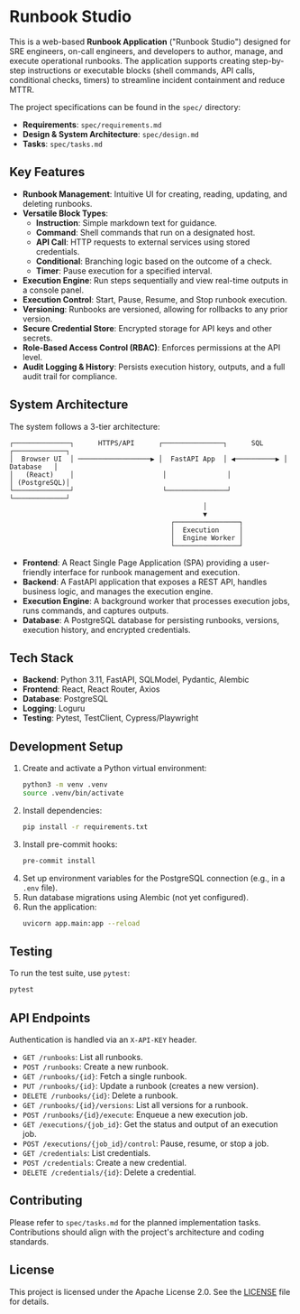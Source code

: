 # Runbook Studio

This is a web-based **Runbook Application** ("Runbook Studio") designed for SRE engineers, on-call engineers, and developers to author, manage, and execute operational runbooks. The application supports creating step-by-step instructions or executable blocks (shell commands, API calls, conditional checks, timers) to streamline incident containment and reduce MTTR.

The project specifications can be found in the `spec/` directory:
* **Requirements**: `spec/requirements.md`
* **Design & System Architecture**: `spec/design.md`
* **Tasks**: `spec/tasks.md`

## Key Features

- **Runbook Management**: Intuitive UI for creating, reading, updating, and deleting runbooks.
- **Versatile Block Types**:
    - **Instruction**: Simple markdown text for guidance.
    - **Command**: Shell commands that run on a designated host.
    - **API Call**: HTTP requests to external services using stored credentials.
    - **Conditional**: Branching logic based on the outcome of a check.
    - **Timer**: Pause execution for a specified interval.
- **Execution Engine**: Run steps sequentially and view real-time outputs in a console panel.
- **Execution Control**: Start, Pause, Resume, and Stop runbook execution.
- **Versioning**: Runbooks are versioned, allowing for rollbacks to any prior version.
- **Secure Credential Store**: Encrypted storage for API keys and other secrets.
- **Role-Based Access Control (RBAC)**: Enforces permissions at the API level.
- **Audit Logging & History**: Persists execution history, outputs, and a full audit trail for compliance.

## System Architecture

The system follows a 3-tier architecture:

```
┌──────────────┐      HTTPS/API      ┌───────────────┐      SQL      ┌─────────────┐
│  Browser UI  │ ──────────────────▶ │  FastAPI App  │ ◀──────────▶ │  Database   │
│   (React)    │                      │               │               │ (PostgreSQL)│
└──────────────┘                      └───────────────┘               └─────────────┘
                                                │
                                                ▼
                                        ┌────────────────┐
                                        │  Execution     │
                                        │  Engine Worker │
                                        └────────────────┘
```

- **Frontend**: A React Single Page Application (SPA) providing a user-friendly interface for runbook management and execution.
- **Backend**: A FastAPI application that exposes a REST API, handles business logic, and manages the execution engine.
- **Execution Engine**: A background worker that processes execution jobs, runs commands, and captures outputs.
- **Database**: A PostgreSQL database for persisting runbooks, versions, execution history, and encrypted credentials.

## Tech Stack

- **Backend**: Python 3.11, FastAPI, SQLModel, Pydantic, Alembic
- **Frontend**: React, React Router, Axios
- **Database**: PostgreSQL
- **Logging**: Loguru
- **Testing**: Pytest, TestClient, Cypress/Playwright

## Development Setup

1.  Create and activate a Python virtual environment:
    ```sh
    python3 -m venv .venv
    source .venv/bin/activate
    ```
2.  Install dependencies:
    ```sh
    pip install -r requirements.txt
    ```
3.  Install pre-commit hooks:
    ```sh
    pre-commit install
    ```
4.  Set up environment variables for the PostgreSQL connection (e.g., in a `.env` file).
5.  Run database migrations using Alembic (not yet configured).
6.  Run the application:
    ```sh
    uvicorn app.main:app --reload
    ```

## Testing

To run the test suite, use `pytest`:
```sh
pytest
```

## API Endpoints

Authentication is handled via an `X-API-KEY` header.

- `GET /runbooks`: List all runbooks.
- `POST /runbooks`: Create a new runbook.
- `GET /runbooks/{id}`: Fetch a single runbook.
- `PUT /runbooks/{id}`: Update a runbook (creates a new version).
- `DELETE /runbooks/{id}`: Delete a runbook.
- `GET /runbooks/{id}/versions`: List all versions for a runbook.
- `POST /runbooks/{id}/execute`: Enqueue a new execution job.
- `GET /executions/{job_id}`: Get the status and output of an execution job.
- `POST /executions/{job_id}/control`: Pause, resume, or stop a job.
- `GET /credentials`: List credentials.
- `POST /credentials`: Create a new credential.
- `DELETE /credentials/{id}`: Delete a credential.

## Contributing

Please refer to `spec/tasks.md` for the planned implementation tasks. Contributions should align with the project's architecture and coding standards.

## License

This project is licensed under the Apache License 2.0. See the [LICENSE](LICENSE) file for details.
